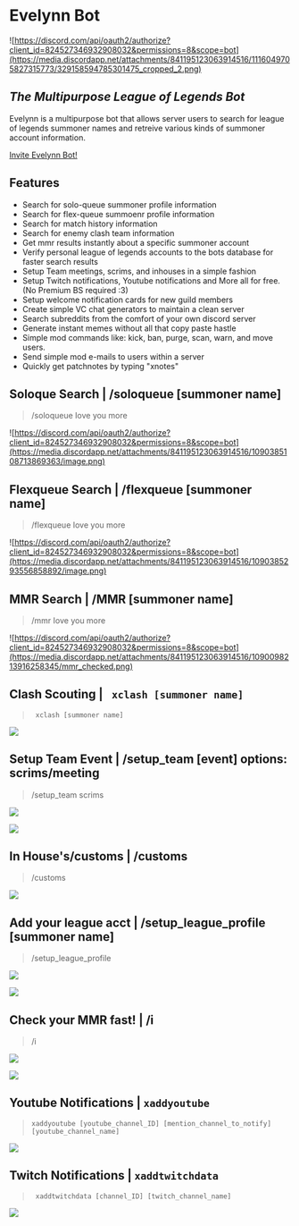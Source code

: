 
# Evelynn Bot
![https://discord.com/api/oauth2/authorize?client_id=824527346932908032&permissions=8&scope=bot](https://media.discordapp.net/attachments/841195123063914516/1116049705827315773/329158594785301475_cropped_2.png)
## _The Multipurpose League of Legends Bot_ 

Evelynn is a multipurpose bot that allows server users to search for league of legends summoner names 
and retreive various kinds of summoner account information.

[Invite Evelynn Bot!](https://discord.com/api/oauth2/authorize?client_id=824527346932908032&permissions=8&scope=bot)
## Features

- Search for solo-queue summoner profile information
- Search for flex-queue summoenr profile information
- Search for match history information
- Search for enemy clash team information
- Get mmr results instantly about a specific summoner account
- Verify personal league of legends accounts to the bots database for faster search results
- Setup Team meetings, scrims, and inhouses in a simple fashion
- Setup Twitch notifications, Youtube notifications and More all for free. (No Premium BS required :3)
- Setup welcome notification cards for new guild members
- Create simple VC chat generators to maintain a clean server
- Search subreddits from the comfort of your own discord server
- Generate instant memes without all that copy paste hastle
- Simple mod commands like: kick, ban, purge, scan, warn, and move users.
- Send simple mod e-mails to users within a server
- Quickly get patchnotes by typing "xnotes"

## Soloque Search | /soloqueue [summoner name] 
> /soloqueue Iove you more

![https://discord.com/api/oauth2/authorize?client_id=824527346932908032&permissions=8&scope=bot](https://media.discordapp.net/attachments/841195123063914516/1090385108713869363/image.png)

## Flexqueue Search | /flexqueue [summoner name]  
> /flexqueue Iove you more

![https://discord.com/api/oauth2/authorize?client_id=824527346932908032&permissions=8&scope=bot](https://media.discordapp.net/attachments/841195123063914516/1090385293556858892/image.png)

## MMR Search | /MMR [summoner name] 
> /mmr Iove you more

![https://discord.com/api/oauth2/authorize?client_id=824527346932908032&permissions=8&scope=bot](https://media.discordapp.net/attachments/841195123063914516/1090098213916258345/mmr_checked.png)
    
## Clash Scouting | ` xclash [summoner name]` 
> ` xclash [summoner name]`

![](https://media.discordapp.net/attachments/841195123063914516/1090104512196399135/image.png)

## Setup Team Event | /setup_team [event] options: scrims/meeting
> /setup_team scrims

![](https://media.giphy.com/media/v1.Y2lkPTc5MGI3NjExN2Q3ZGQ3YTM3MDUxY2YyZjUwM2EyNGJmZDA0ODZhZjk4ZDg4OGZkOSZjdD1n/0kJlVwIRPkyC8nzFdZ/giphy.gif)

![](https://media.giphy.com/media/v1.Y2lkPTc5MGI3NjExMzExZTZiZmQ4NTcwYTNkNGYzYTFmMWY1ZGMyN2M5OGQyYTJkNDQxMSZjdD1n/0W73IQunpPBwptVegg/giphy.gif)


## In House's/customs | /customs
> /customs

![](https://media.giphy.com/media/v1.Y2lkPTc5MGI3NjExMDBhNDcwOTMzMmQ1NzNjZWQwZTEyNGJlNjJjZjgyOTU4MTY3NzA0ZCZlcD12MV9pbnRlcm5hbF9naWZzX2dpZklkJmN0PWc/TgDnrqJrMjDZl09YqR/giphy.gif)

## Add your league acct | /setup_league_profile [summoner name]
> /setup_league_profile

![](https://media.discordapp.net/attachments/841195123063914516/1092877190753959936/image.png)

![](https://media.discordapp.net/attachments/841195123063914516/1092877237440741377/image.png)

## Check your MMR fast! | /i
> /i

![](https://media.discordapp.net/attachments/841195123063914516/1092878120358510603/image.png)

![](https://media.discordapp.net/attachments/841195123063914516/1092878182983663746/image.png)

## Youtube Notifications |  ` xaddyoutube `
> ` xaddyoutube [youtube_channel_ID] [mention_channel_to_notify] [youtube_channel_name] `

![](https://media.discordapp.net/attachments/841195123063914516/1116052090914091061/image.png)

## Twitch Notifications | `xaddtwitchdata`
> ` xaddtwitchdata [channel_ID] [twitch_channel_name]`
> 
![](https://media.discordapp.net/attachments/841195123063914516/1116052972699402240/image.png)

